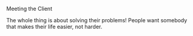 Meeting the Client

The whole thing is about solving their problems!
People want somebody that makes their life easier, not harder. 
